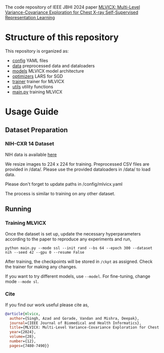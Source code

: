 The code repository of IEEE JBHI 2024 paper [MLVICX: Multi-Level Variance-Covariance Exploration for Chest X-ray Self-Supervised Representation Learning]([https://arxiv.org/abs/2403.11504](https://ieeexplore.ieee.org/stamp/stamp.jsp?arnumber=10666966))

# Structure of this repository
This repository is organized as:
- [config](/config/) YAML files
- [data](/data/) preprocessed data and dataloaders
- [models](/models/) MLVICX model architecture
- [optimizers](/optimizers/) LARS for SGD
- [trainer](/trainer/) trainer for MLVICX
- [utils](/utils/) utility functions
- [main.py](/train.py) training MLVICX

# Usage Guide

## Dataset Preparation

### NIH-CXR 14 Dataset

NIH data is available [here](https://www.kaggle.com/datasets/nih-chest-xrays/data)

We resize images to 224 x 224 for training. Preprocessed CSV files are provided in /data/. Please use the provided dataloaders in /data/ to load data.

Please don't forget to update paths in /config/mlvicx.yaml

The process is similar to training on any other dataset.

## Running
### Training MLVICX
Once the dataset is set up, update the necessary hyperparameters according to the paper to reproduce any experiments and run,

```
python main.py --mode ssl --init rand --bs 64 --epoch 300 --dataset nih --seed 42 --gpu 0 --resume False 
```

After training, the checkpoints will be stored in ```/ckpt``` as assigned. Check the trainer for making any changes. 

If you want to try different models, use ```--model```. For fine-tuning, change mode ```--mode sl```.

### Cite
If you find our work useful please cite as,
```bib
@article{mlvicx,
  author={Singh, Azad and Gorade, Vandan and Mishra, Deepak},
  journal={IEEE Journal of Biomedical and Health Informatics}, 
  title={MLVICX: Multi-Level Variance-Covariance Exploration for Chest X-Ray Self-Supervised Representation Learning}, 
  year={2024},
  volume={28},
  number={12},
  pages={7480-7490}}
```
